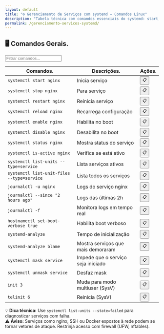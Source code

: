 ```yaml
---
layout: default
title: "⚙️ Gerenciamento de Serviços com systemd – Comandos Linux"
description: "Tabela técnica com comandos essenciais do systemd: start, stop, enable, status, journalctl e análise de boot. Copie e use no terminal."
permalink: /gerenciamento-servicos-systemd/
---
```


<section>


<h2>🖥 Comandos Gerais.</h2>


<input type="text" oninput="filtrarLinhas(this.value)" placeholder="Filtrar comandos...">
<script>
function filtrarLinhas(termo) {
  const linhas = document.querySelectorAll('tbody tr');
  linhas.forEach(linha => {
    linha.style.display = linha.textContent.toLowerCase().includes(termo.toLowerCase()) ? '' : 'none';
  });
}
</script>


<div class="table-container">
<table class="evergreen-table">
  <thead>
    <tr>
      <th>Comandos.</th>
      <th>Descrições.</th>
      <th>Ações.</th>
    </tr>
  </thead>
  <tbody>
    <tr>
      <td data-label="Comando"><code>systemctl start nginx</code></td>
      <td data-label="Descrição">Inicia serviço</td>
      <td data-label="Ação"><button class="copy-btn" data-command="systemctl start nginx">📋</button></td>
    </tr>
    <tr>
      <td data-label="Comando"><code>systemctl stop nginx</code></td>
      <td data-label="Descrição">Para serviço</td>
      <td data-label="Ação"><button class="copy-btn" data-command="systemctl stop nginx">📋</button></td>
    </tr>
    <tr>
      <td data-label="Comando"><code>systemctl restart nginx</code></td>
      <td data-label="Descrição">Reinicia serviço</td>
      <td data-label="Ação"><button class="copy-btn" data-command="systemctl restart nginx">📋</button></td>
    </tr>
    <tr>
      <td data-label="Comando"><code>systemctl reload nginx</code></td>
      <td data-label="Descrição">Recarrega configuração</td>
      <td data-label="Ação"><button class="copy-btn" data-command="systemctl reload nginx">📋</button></td>
    </tr>
    <tr>
      <td data-label="Comando"><code>systemctl enable nginx</code></td>
      <td data-label="Descrição">Habilita no boot</td>
      <td data-label="Ação"><button class="copy-btn" data-command="systemctl enable nginx">📋</button></td>
    </tr>
    <tr>
      <td data-label="Comando"><code>systemctl disable nginx</code></td>
      <td data-label="Descrição">Desabilita no boot</td>
      <td data-label="Ação"><button class="copy-btn" data-command="systemctl disable nginx">📋</button></td>
    </tr>
    <tr>
      <td data-label="Comando"><code>systemctl status nginx</code></td>
      <td data-label="Descrição">Mostra status do serviço</td>
      <td data-label="Ação"><button class="copy-btn" data-command="systemctl status nginx">📋</button></td>
    </tr>
    <tr>
      <td data-label="Comando"><code>systemctl is-active nginx</code></td>
      <td data-label="Descrição">Verifica se está ativo</td>
      <td data-label="Ação"><button class="copy-btn" data-command="systemctl is-active nginx">📋</button></td>
    </tr>
    <tr>
      <td data-label="Comando"><code>systemctl list-units --type=service</code></td>
      <td data-label="Descrição">Lista serviços ativos</td>
      <td data-label="Ação"><button class="copy-btn" data-command="systemctl list-units --type=service">📋</button></td>
    </tr>
    <tr>
      <td data-label="Comando"><code>systemctl list-unit-files --type=service</code></td>
      <td data-label="Descrição">Lista todos os serviços</td>
      <td data-label="Ação"><button class="copy-btn" data-command="systemctl list-unit-files --type=service">📋</button></td>
    </tr>
    <tr>
      <td data-label="Comando"><code>journalctl -u nginx</code></td>
      <td data-label="Descrição">Logs do serviço nginx</td>
      <td data-label="Ação"><button class="copy-btn" data-command="journalctl -u nginx">📋</button></td>
    </tr>
    <tr>
      <td data-label="Comando"><code>journalctl --since "2 hours ago"</code></td>
      <td data-label="Descrição">Logs das últimas 2h</td>
      <td data-label="Ação"><button class="copy-btn" data-command="journalctl --since &quot;2 hours ago&quot;">📋</button></td>
    </tr>
    <tr>
      <td data-label="Comando"><code>journalctl -f</code></td>
      <td data-label="Descrição">Monitora logs em tempo real</td>
      <td data-label="Ação"><button class="copy-btn" data-command="journalctl -f">📋</button></td>
    </tr>
    <tr>
      <td data-label="Comando"><code>hostnamectl set-boot-verbose true</code></td>
      <td data-label="Descrição">Habilita boot verboso</td>
      <td data-label="Ação"><button class="copy-btn" data-command="hostnamectl set-boot-verbose true">📋</button></td>
    </tr>
    <tr>
      <td data-label="Comando"><code>systemd-analyze</code></td>
      <td data-label="Descrição">Tempo de inicialização</td>
      <td data-label="Ação"><button class="copy-btn" data-command="systemd-analyze">📋</button></td>
    </tr>
    <tr>
      <td data-label="Comando"><code>systemd-analyze blame</code></td>
      <td data-label="Descrição">Mostra serviços que mais demoraram</td>
      <td data-label="Ação"><button class="copy-btn" data-command="systemd-analyze blame">📋</button></td>
    </tr>
    <tr>
      <td data-label="Comando"><code>systemctl mask service</code></td>
      <td data-label="Descrição">Impede que o serviço seja iniciado</td>
      <td data-label="Ação"><button class="copy-btn" data-command="systemctl mask service">📋</button></td>
    </tr>
    <tr>
      <td data-label="Comando"><code>systemctl unmask service</code></td>
      <td data-label="Descrição">Desfaz mask</td>
      <td data-label="Ação"><button class="copy-btn" data-command="systemctl unmask service">📋</button></td>
    </tr>
    <tr>
      <td data-label="Comando"><code>init 3</code></td>
      <td data-label="Descrição">Muda para modo multiuser (SysV)</td>
      <td data-label="Ação"><button class="copy-btn" data-command="init 3">📋</button></td>
    </tr>
    <tr>
      <td data-label="Comando"><code>telinit 6</code></td>
      <td data-label="Descrição">Reinicia (SysV)</td>
      <td data-label="Ação"><button class="copy-btn" data-command="telinit 6">📋</button></td>
    </tr>
  </tbody>
</table>
</div>


<div class="dica-final">
  💡 <strong>Dica técnica:</strong> Use <code>systemctl list-units --state=failed</code> para diagnosticar serviços com falha.
</div>

<div class="aviso-final">
  ⚠️ <strong>Aviso:</strong> Serviços como nginx, SSH ou Docker expostos à rede podem se tornar vetores de ataque. Restrinja acesso com firewall (UFW, nftables).
</div>


</section>





